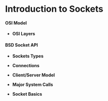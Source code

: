 # I**ntroduction to Sockets**

#### OSI Model

* **OSI Layers**

#### **BSD Socket API**

* **Sockets Types**

* **Connections**

* **Client/Server Model**

* **Major System Calls**

* **Socket Basics**

### 



